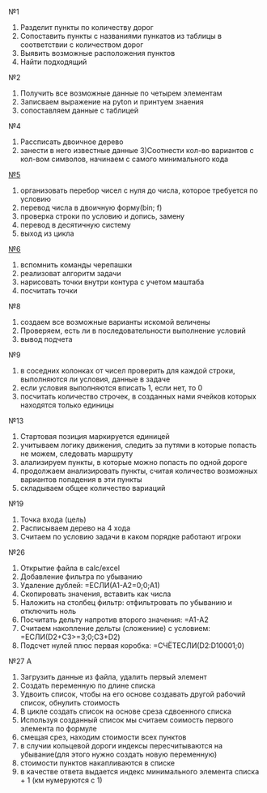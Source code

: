 №1 
  1) Разделит пункты по количеству дорог
  2) Сопоставить пункты с названиями пункатов из таблицы в соответствии с количеством дорог
  3) Выявить возможные расположения пунктов
  4) Найти подходящий



№2

  1) Получить все возможные данные по четырем элементам
  2) Записваем выражение на pyton и принтуем знаения
  3) сопоставляем данные с таблицей


№4

  1) Рассписать двоичное дерево
  2) занести в него известные данные
  3)Соотнести кол-во вариантов с кол-вом символов, начинаем с самого минимального кода
  
  
[№5](https://github.com/Shhamann/11/blob/main/2polygodie/%D1%80%D0%B5%D1%88%D0%B5%D0%BD%D0%B8%D0%B5%20%D0%B7%D0%B0%D0%B4%D0%B0%D1%87/5)

  1) организовать перебор чисел с нуля до числа, которое требуется по условию
  2) перевод числа в двоичную форму(bin; f)
  3) проверка строки по условию и допись, замену
  4) перевод в десятичную систему
  5) выход из цикла


[№6](https://github.com/Shhamann/11/blob/main/2polygodie/%D1%80%D0%B5%D1%88%D0%B5%D0%BD%D0%B8%D0%B5%20%D0%B7%D0%B0%D0%B4%D0%B0%D1%87/6(%D1%87%D0%B5%D1%80%D0%B5%D0%BF%D0%B0%D1%85%D0%B0).py)

  1) вспомнить команды черепашки
  2) реализоват алгоритм задачи
  3) нарисовать точки внутри контура с учетом маштаба
  4) посчитать точки


№8

  1) создаем все возможные варианты искомой величены
  2) Проверяем, есть ли в последовательности выполнение условий
  3) вывод подчета


№9


  1) в соседних колонках от чисел проверить для каждой строки, выполняются ли условия, данные в задаче
  2) если условия выполняются вписать 1, если нет, то 0
  3) посчитать количество строчек, в созданных нами ячейков которых находятся только единицы



№13

  1) Стартовая позиция маркируется единицей
  2) учитываем логику движения, следить за путями в которые попасть не можем, следовать маршруту
  3) алализируем пункты, в которые можно попасть по одной дороге
  4) продолжаем анализировать пункты, считая количество возможных вариантов попадения в эти пункты
  5) складываем общее количество вариаций 


№19

  1) Точка входа (цель) 
  2) Расписываем дерево на 4 хода
  3) Считаем по условию задачи в каком порядке работают игроки
  
  
№26
  1) Открытие файла в calc/exсel
  2) Добавление фильтра по убыванию
  3) Удаление дублей:
    =ЕСЛИ(А1-А2=0;0;А1)
  4) Скопировать значения, вставить  как числа
  5) Наложить на столбец фильтр: отфильтровать по убыванию и отключить ноль
  6) Посчитать дельту напротив второго значения:
    =А1-А2
  7) Считаем накопление дельты (сложениие) с условием:
    =ЕСЛИ(D2+C3>=3;0;C3+D2)
  8) Подсчет нулей плюс первая коробка:
    =СЧЁТЕСЛИ(D2:D10001;0)
    
    
    
№27
  А
  1) Загрузить данные из файла, удалить первый элемент
  2) Создать переменную по длине списка
  3) Удвоить список, чтобы на его основе создавать другой рабочий список, обнулить стоимость
  4) В цикле создать список на основе среза сдвоенного списка
  5) Используя созданный список мы считаем соимость первого элемента по формуле
  6) смещая срез, находим стоимости всех пунктов
  7) в случии кольцевой дороги индексы пересчитываются на убывание(для этого нужно создать новую переменную)
  8) стоимости пунктов накапливаются в списке
  9) в качестве ответа выдается индекс минимального элемента списка + 1 (км нумеруются с 1)
  
